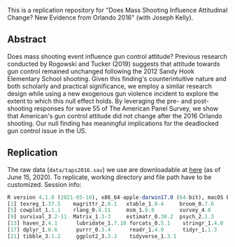 This is a replication repository for "Does Mass Shooting Influence Attitudinal Change? New Evidence from Orlando 2016" (with Joseph Kelly).

## Abstract
Does mass shooting event influence gun control attitude? Previous research conducted by Rogowski and Tucker (2019) suggests that attitude towards gun control remained unchanged following the 2012 Sandy Hook Elementary School shooting. Given this finding's counterintuitive nature and both scholarly and practical significance, we employ a similar research design while using a new exogenous gun violence incident to explore the extent to which this null effect holds. By leveraging the pre- and post-shooting responses for wave 55 of The American Panel Survey, we show that American's gun control attitude did not change after the 2016 Orlando shooting. Our null finding has meaningful implications for the deadlocked gun control issue in the US.

## Replication
The raw data (`data/taps2016.sav`) we use are downloadable at [here](https://wustl.app.box.com/s/w5i73zji378kcsp685n30hebmsfn370r) (as of June 15, 2020). To replicate, working directory and file path have to be customized. 
Session info:
``` r
R version 4.1.0 (2021-05-18), x86_64-apple-darwin17.0 (64-bit), macOS Big Sur 10.16
[1] texreg_1.37.5    magrittr_2.0.1   xtable_1.8-4     broom_0.7.6     
[5] cowplot_1.1.1    rlang_0.4.11     msm_1.6.8        survey_4.0      
[9] survival_3.2-11  Matrix_1.3-3     estimatr_0.30.2  psych_2.1.3     
[13] haven_2.4.1      lubridate_1.7.10 forcats_0.5.1    stringr_1.4.0   
[17] dplyr_1.0.6      purrr_0.3.4      readr_1.4.0      tidyr_1.1.3     
[21] tibble_3.1.2     ggplot2_3.3.3    tidyverse_1.3.1 
```